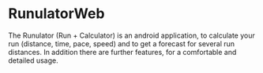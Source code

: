 # RunulatorWeb
The Runulator (Run + Calculator) is an android application, to calculate your run (distance, time, pace, speed) and to get a forecast for several run distances. In addition there are further features, for a comfortable and detailed usage.
